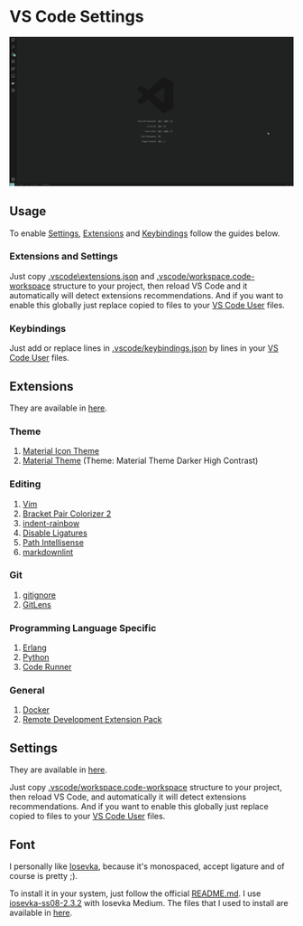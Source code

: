 # VS Code Settings

![Demo](img/setup.gif)

## Usage

To enable [Settings](https://github.com/RodrigoCMoraes/vscode#extensions-and-settings), [Extensions](https://github.com/RodrigoCMoraes/vscode#extensions) and [Keybindings](https://github.com/RodrigoCMoraes/vscode#keybindings) follow the guides below.

### Extensions and Settings

Just copy [.vscode\extensions.json](.vscode/extensions.json) and [.vscode/workspace.code-workspace](.vscode/workspace.code-workspace) structure to your project, then reload VS Code and it automatically will detect extensions recommendations. And if you want to enable this globally just replace copied to files to your [VS Code User](https://code.visualstudio.com/docs/getstarted/settings) files.

### Keybindings

Just add or replace lines in [.vscode/keybindings.json](.vscode/keybindings.json) by lines in your [VS Code User](https://code.visualstudio.com/docs/getstarted/settings) files.

## Extensions

They are available in [here](.vscode/extensions.json).

### Theme

1. [Material Icon Theme](https://marketplace.visualstudio.com/items?itemName=PKief.material-icon-theme)
1. [Material Theme](https://marketplace.visualstudio.com/items?itemName=Equinusocio.vsc-material-theme) (Theme: Material Theme Darker High Contrast)

### Editing

1. [Vim](https://marketplace.visualstudio.com/items?itemName=vscodevim.vim)
1. [Bracket Pair Colorizer 2](https://marketplace.visualstudio.com/items?itemName=CoenraadS.bracket-pair-colorizer-2)
1. [indent-rainbow](https://marketplace.visualstudio.com/items?itemName=oderwat.indent-rainbow)
1. [Disable Ligatures](https://marketplace.visualstudio.com/items?itemName=CoenraadS.disableligatures)
1. [Path Intellisense](https://marketplace.visualstudio.com/items?itemName=christian-kohler.path-intellisense)
1. [markdownlint](https://marketplace.visualstudio.com/items?itemName=DavidAnson.vscode-markdownlint)

### Git

1. [gitignore](https://marketplace.visualstudio.com/items?itemName=codezombiech.gitignore)
1. [GitLens](https://marketplace.visualstudio.com/items?itemName=codezombiech.gitignore)

### Programming Language Specific

1. [Erlang](https://marketplace.visualstudio.com/items?itemName=pgourlain.erlang)
1. [Python](https://marketplace.visualstudio.com/items?itemName=ms-python.python)
1. [Code Runner](https://marketplace.visualstudio.com/items?itemName=formulahendry.code-runner)

### General

1. [Docker](https://marketplace.visualstudio.com/items?itemName=ms-azuretools.vscode-docker)
1. [Remote Development Extension Pack](https://marketplace.visualstudio.com/items?itemName=ms-vscode-remote.vscode-remote-extensionpack)


## Settings

They are available in [here](.vscode/workspace.code-workspace).

Just copy [.vscode/workspace.code-workspace](.vscode/workspace.code-workspace) structure to your project, then reload VS Code, and automatically it will detect extensions recommendations. And if you want to enable this globally just replace copied to files to your [VS Code User](https://code.visualstudio.com/docs/getstarted/settings) files.

## Font

I personally like [Iosevka](https://typeof.net/Iosevka/), because it's monospaced, accept ligature and of course is pretty ;).

To install it in your system, just follow the official [README.md](https://github.com/be5invis/Iosevka/blob/master/README.md). I use [iosevka-ss08-2.3.2](https://github.com/be5invis/Iosevka/releases/download/v2.3.2/iosevka-ss08-2.3.2.zip) with Iosevka Medium. The files that I used to install are available in [here](https://github.com/RodrigoCMoraes/vscode/tree/master/fonts).
